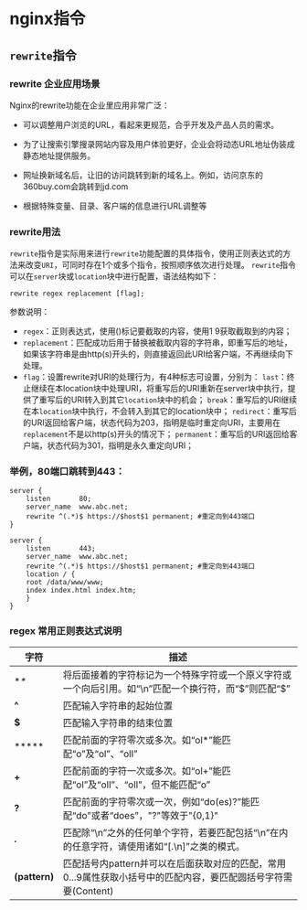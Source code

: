 # nginx指令

## `rewrite`指令

### rewrite 企业应用场景

Nginx的rewrite功能在企业里应用非常广泛：

* 可以调整用户浏览的URL，看起来更规范，合乎开发及产品人员的需求。

*  为了让搜索引擎搜录网站内容及用户体验更好，企业会将动态URL地址伪装成静态地址提供服务。

* 网址换新域名后，让旧的访问跳转到新的域名上。例如，访问京东的360buy.com会跳转到jd.com

* 根据特殊变量、目录、客户端的信息进行URL调整等

### rewrite用法

`rewrite`指令是实际用来进行`rewrite`功能配置的具体指令，使用正则表达式的方法来改变`URI`，可同时存在1个或多个指令，按照顺序依次进行处理。
`rewrite`指令可以在`server`块或`location`块中进行配置，语法结构如下：

``` shell
rewrite regex replacement [flag];
```

参数说明：

- `regex`：正则表达式，使用()标记要截取的内容，使用$1~$9获取截取到的内容；
- `replacement`：匹配成功后用于替换被截取内容的字符串，即重写后的地址，如果该字符串是由http(s)开头的，则直接返回此URI给客户端，不再继续向下处理。
- `flag`：设置rewrite对URI的处理行为，有4种标志可设置，分别为：
  `last`：终止继续在本location块中处理URI，将重写后的URI重新在server块中执行，提供了重写后的URI转入到其它`location`块中的机会；
  `break`：重写后的URI继续在本`location`块中执行，不会转入到其它的location块中；
  `redirect`：重写后的URI返回给客户端，状态代码为203，指明是临时重定向URI，主要用在`replacement`不是以http(s)开头的情况下；
  `permanent`：重写后的URI返回给客户端，状态代码为301，指明是永久重定向URI；

### 举例，80端口跳转到443：

```shell
server {
    listen       80;
    server_name  www.abc.net;
    rewrite ^(.*)$ https://$host$1 permanent; #重定向到443端口
}
```

```shell
server {
    listen       443;
    server_name  www.abc.net;
    rewrite ^(.*)$ https://$host$1 permanent; #重定向到443端口
    location / {
    root /data/www/www;
    index index.html index.htm;
    }
}
```



### regex 常用正则表达式说明

| **字符**      | **描述**                                                     |
| ------------- | ------------------------------------------------------------ |
| **\**         | 将后面接着的字符标记为一个特殊字符或一个原义字符或一个向后引用。如“\n”匹配一个换行符，而“\$”则匹配“$” |
| **^**         | 匹配输入字符串的起始位置                                     |
| **$**         | 匹配输入字符串的结束位置                                     |
| *****         | 匹配前面的字符零次或多次。如“ol*”能匹配“o”及“ol”、“oll”      |
| **+**         | 匹配前面的字符一次或多次。如“ol+”能匹配“ol”及“oll”、“oll”，但不能匹配“o” |
| **?**         | 匹配前面的字符零次或一次，例如“do(es)?”能匹配“do”或者“does”，"?"等效于"{0,1}" |
| **.**         | 匹配除“\n”之外的任何单个字符，若要匹配包括“\n”在内的任意字符，请使用诸如“[.\n]”之类的模式。 |
| **(pattern)** | 匹配括号内pattern并可以在后面获取对应的匹配，常用$0...$9属性获取小括号中的匹配内容，要匹配圆括号字符需要\(Content\) |

